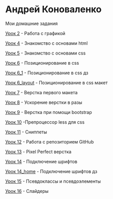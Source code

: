 
# Андрей Коноваленко
Мои домашние задания

[Урок 2](https://andrea-konova.github.io/Lesson2/img "Дз по уроку 2") - Работа с графикой

[Урок 4](https://andrea-konova.github.io/Lesson4/src/ "Дз по уроку 4") - Знакомство с основами html

[Урок 5](https://andrea-konova.github.io/Lesson5/src/ "Дз по уроку 5") - Знакомство с основами css

[Урок 6](https://andrea-konova.github.io/Lesson6/src/ "Дз по уроку 6") - Позиционирование в css

[Урок 6_1](https://andrea-konova.github.io/Lesson6_1/src/ "Дз по уроку 6_1") - Позиционирование в css дз

[Урок 6_layout](https://andrea-konova.github.io/Lesson6_layout/src/ "Дз по уроку 6_layout") - Позиционирование в css макет

[Урок 7](https://andrea-konova.github.io/Lesson7/src/ "Дз по уроку 7") - Верстка первого макета

[Урок 8](https://andrea-konova.github.io/Lesson8/src/ "Дз по уроку 8") - Ускорение верстки в разы

[Урок 9](https://andrea-konova.github.io/Lesson9/src/ "Дз по уроку 9") - Верстка при помощи bootstrap

[Урок 10](https://andrea-konova.github.io/Lesson10/src/ "Дз по уроку 10") -Препроцессор less для css

[Урок 11](https://andrea-konova.github.io/Lesson9/src/ "Дз по уроку 11") - Сниппеты

[Урок 12](https://andrea-konova.github.io/Lesson12/src/ "Дз по уроку 12") - Работа с репозиторием GitHub

[Урок 13](https://andrea-konova.github.io/Lesson13/src/ "Дз по уроку 13") - Pixel Perfect верстка

[Урок 14](https://andrea-konova.github.io/Lesson14/src/ "Урок 14") - Подключение шрифтов

[Урок 14_home](https://andrea-konova.github.io/Lesson14_home/src/ "Дз по уроку 14") - Подключение шрифтов дз

[Урок 15](https://andrea-konova.github.io/Lesson15/src/ "Урок 15") - Псевдоклассы и псевдоэлементы

[Урок 16](https://andrea-konova.github.io/Lesson16/src/ "Дз по уроку 16") - Слайдеры
